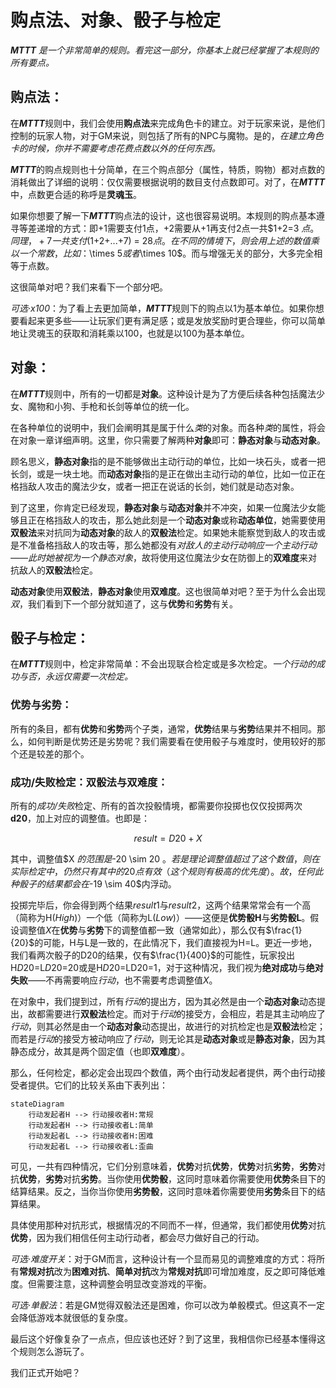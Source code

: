 

# 购点法、对象、骰子与检定

***MTTT*** *是一个非常简单的规则。看完这一部分，你基本上就已经掌握了本规则的所有要点。*



## 购点法：

在***MTTT***规则中，我们会使用**购点法**来完成角色卡的建立。对于玩家来说，是他们控制的玩家人物，对于GM来说，则包括了所有的NPC与魔物。是的，*在建立角色卡的时候，你并不需要考虑花费点数以外的任何东西。*

***MTTT***的购点规则也十分简单，在三个购点部分（属性，特质，购物）都对点数的消耗做出了详细的说明：仅仅需要根据说明的数目支付点数即可。对了，在***MTTT***中，点数更合适的称呼是**灵魂玉**。

如果你想要了解一下***MTTT***购点法的设计，这也很容易说明。本规则的购点基本遵寻等差递增的方式：即+1需要支付1点，+2需要从+1再支付2点一共$1+2=3 $点。同理，+7一共支付$(1+2+...+7) = 28$点。在不同的情境下，则会用上述的数值乘以一个常数，比如：$\times 5$或者$\times 10$。而与增强无关的部分，大多完全相等于点数。

这很简单对吧？我们来看下一个部分吧。

*可选·x100*：为了看上去更加简单，***MTTT***规则下的购点以1为基本单位。如果你想要看起来更多些——让玩家们更有满足感；或是发放奖励时更合理些，你可以简单地让灵魂玉的获取和消耗乘以100，也就是以100为基本单位。



## 对象：

在***MTTT***规则中，所有的一切都是**对象**。这种设计是为了方便后续各种包括魔法少女、魔物和小狗、手枪和长剑等单位的统一化。

在各种单位的说明中，我们会阐明其是属于什么*类*的对象。而各种*类*的属性，将会在对象一章详细声明。这里，你只需要了解两种**对象**即可：**静态对象**与**动态对象**。

顾名思义，**静态对象**指的是不能够做出主动行动的单位，比如一块石头，或者一把长剑，或是一块土地。而**动态对象**指的是正在做出主动行动的单位，比如一位正在格挡敌人攻击的魔法少女，或者一把正在说话的长剑，她们就是动态对象。

到了这里，你肯定已经发现，**静态对象**与**动态对象**并不冲突，如果一位魔法少女能够且正在格挡敌人的攻击，那么她此刻是一个**动态对象**或称**动态单位**，她需要使用**双骰法**来对抗同为**动态对象**的敌人的**双骰法**检定。如果她未能察觉到敌人的攻击或是不准备格挡敌人的攻击等，那么她都没有*对敌人的主动行动响应一个主动行动——此时她被视为一个静态对象*，故将使用这位魔法少女在防御上的**双难度**来对抗敌人的**双骰法**检定。

**动态对象**使用**双骰法**，**静态对象**使用**双难度**。这也很简单对吧？至于为什么会出现*双*，我们看到下一个部分就知道了，这与**优势**和**劣势**有关。



## 骰子与检定：

在***MTTT***规则中，检定非常简单：不会出现联合检定或是多次检定。*一个行动的成功与否，永远仅需要一次检定。*

### 优势与劣势：

所有的条目，都有**优势**和**劣势**两个子类，通常，**优势**结果与**劣势**结果并不相同。那么，如何判断是优势还是劣势呢？我们需要看在使用骰子与难度时，使用较好的那个还是较差的那个。

### 成功/失败检定：双骰法与双难度：

所有的*成功/失败*检定、所有的首次投骰情境，都需要你投掷也仅仅投掷两次**d20**，加上对应的调整值。也即是：

```math 
result = D20 + X 
```


其中，调整值$X $的范围是$-20 \sim 20 $。若是理论调整值超过了这个数值，则在实际检定中，仍然只有其中的20点有效（这个规则有极高的优先度）。故，任何此种骰子的结果都会在$-19 \sim 40$内浮动。

投掷完毕后，你会得到两个结果$result1$与$result2$，这两个结果常常会有一个高（简称为H(*High*)）一个低（简称为L(*Low*)）——这便是**优势骰H**与**劣势骰L**。假设调整值$X$在**优势**与**劣势**下的调整值都一致（通常如此），那么仅有$\frac{1}{20}$的可能，H与L是一致的，在此情况下，我们直接视为H=L。更近一步地，我们看两次骰子的D20的结果，仅有$\frac{1}{400}$的可能性，玩家投出H$D20$=L$D20$=20或是H$D20$=LD20=1，对于这种情况，我们视为**绝对成功**与**绝对失败**——不再需要响应*行动*，也不需要考虑调整值$X$。

在对象中，我们提到过，所有*行动*的提出方，因为其必然是由一个**动态对象**动态提出，故都需要进行**双骰法**检定。而对于*行动*的接受方，会相应，若是其主动响应了*行动*，则其必然是由一个**动态对象**动态提出，故进行的对抗检定也是**双骰法**检定；而若是*行动*的接受方被动响应了*行动*，则无论其是**动态对象**或是**静态对象**，因为其静态成分，故其是两个固定值（也即**双难度**）。

那么，任何检定，都必定会出现四个数值，两个由行动发起者提供，两个由行动接受者提供。它们的比较关系由下表列出：

```mermaid
stateDiagram
	行动发起者H --> 行动接收者H:常规
	行动发起者H --> 行动接收者L:简单
	行动发起者L --> 行动接收者H:困难
	行动发起者L --> 行动接收者L:歪曲
```

可见，一共有四种情况，它们分别意味着，**优势**对抗**优势**，**优势**对抗**劣势**，**劣势**对抗**优势**，**劣势**对抗**劣势**。当你使用**优势骰**，这同时意味着你需要使用**优势**条目下的结算结果。反之，当你当你使用**劣势骰**，这同时意味着你需要使用**劣势**条目下的结算结果。

具体使用那种对抗形式，根据情况的不同而不一样，但通常，我们都使用**优势**对抗**优势**，因为我们相信任何主动行动者，都会尽力做好自己的行动。



*可选·难度开关*：对于GM而言，这种设计有一个显而易见的调整难度的方式：将所有**常规对抗**改为**困难对抗**、**简单对抗**改为**常规对抗**即可增加难度，反之即可降低难度。但需要注意，这种调整会明显改变游戏的平衡。

*可选·单骰法*：若是GM觉得双骰法还是困难，你可以改为单骰模式。但这真不一定会降低游戏本就很低的复杂度。



最后这个好像复杂了一点点，但应该也还好？到了这里，我相信你已经基本懂得这个规则怎么游玩了。

我们正式开始吧？
